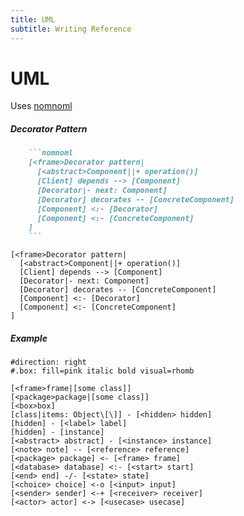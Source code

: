 ```yaml
---
title: UML
subtitle: Writing Reference
---
```


# UML

Uses [nomnoml](https://github.com/skanaar/nomnoml)

##### Decorator Pattern

```markdown
    ```nomnoml
    [<frame>Decorator pattern|
      [<abstract>Component||+ operation()]
      [Client] depends --> [Component]
      [Decorator|- next: Component]
      [Decorator] decorates -- [ConcreteComponent]
      [Component] <:- [Decorator]
      [Component] <:- [ConcreteComponent]
    ]
    ```
```

```nomnoml
[<frame>Decorator pattern|
  [<abstract>Component||+ operation()]
  [Client] depends --> [Component]
  [Decorator|- next: Component]
  [Decorator] decorates -- [ConcreteComponent]
  [Component] <:- [Decorator]
  [Component] <:- [ConcreteComponent]
]
```



##### Example


```nomnoml
#direction: right
#.box: fill=pink italic bold visual=rhomb

[<frame>frame|[some class]]
[<package>package|[some class]]
[<box>box]
[class|items: Object\[\]] - [<hidden> hidden]
[hidden] - [<label> label]
[hidden] - [instance]
[<abstract> abstract] - [<instance> instance]
[<note> note] -- [<reference> reference]
[<package> package] <- [<frame> frame]
[<database> database] <:- [<start> start]
[<end> end] -/- [<state> state]
[<choice> choice] <-o [<input> input]
[<sender> sender] <-+ [<receiver> receiver]
[<actor> actor] <-> [<usecase> usecase]
```
